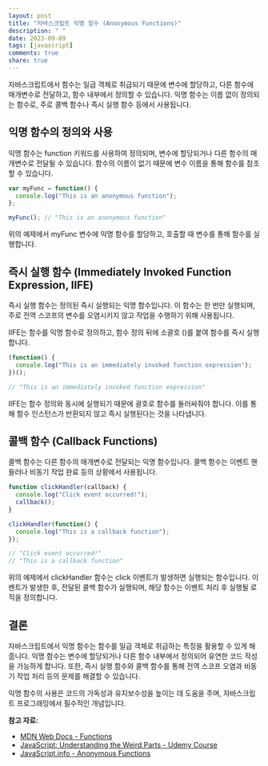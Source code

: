 ```yaml
---
layout: post
title: "자바스크립트 익명 함수 (Anonymous Functions)"
description: " "
date: 2023-09-09
tags: [javascript]
comments: true
share: true
---
```


자바스크립트에서 함수는 일급 객체로 취급되기 때문에 변수에 할당하고, 다른 함수에 매개변수로 전달하고, 함수 내부에서 정의할 수 있습니다. 익명 함수는 이름 없이 정의되는 함수로, 주로 콜백 함수나 즉시 실행 함수 등에서 사용됩니다.

## 익명 함수의 정의와 사용

익명 함수는 function 키워드를 사용하여 정의되며, 변수에 할당되거나 다른 함수의 매개변수로 전달될 수 있습니다. 함수의 이름이 없기 때문에 변수 이름을 통해 함수를 참조할 수 있습니다.

```javascript
var myFunc = function() {
  console.log("This is an anonymous function");
};

myFunc(); // "This is an anonymous function"
```

위의 예제에서 myFunc 변수에 익명 함수를 할당하고, 호출할 때 변수를 통해 함수를 실행합니다.

## 즉시 실행 함수 (Immediately Invoked Function Expression, IIFE)

즉시 실행 함수는 정의된 즉시 실행되는 익명 함수입니다. 이 함수는 한 번만 실행되며, 주로 전역 스코프의 변수를 오염시키지 않고 작업을 수행하기 위해 사용됩니다.

IIFE는 함수를 익명 함수로 정의하고, 함수 정의 뒤에 소괄호 ()를 붙여 함수를 즉시 실행합니다.

```javascript
(function() {
  console.log("This is an immediately invoked function expression");
})();

// "This is an immediately invoked function expression"
```

IIFE는 함수 정의와 동시에 실행되기 때문에 괄호로 함수를 둘러싸줘야 합니다. 이를 통해 함수 인스턴스가 반환되지 않고 즉시 실행된다는 것을 나타냅니다.

## 콜백 함수 (Callback Functions)

콜백 함수는 다른 함수의 매개변수로 전달되는 익명 함수입니다. 콜백 함수는 이벤트 핸들러나 비동기 작업 완료 등의 상황에서 사용됩니다.

```javascript
function clickHandler(callback) {
  console.log("Click event occurred!");
  callback();
}

clickHandler(function() {
  console.log("This is a callback function");
});

// "Click event occurred!"
// "This is a callback function"
```

위의 예제에서 clickHandler 함수는 click 이벤트가 발생하면 실행되는 함수입니다. 이벤트가 발생한 후, 전달된 콜백 함수가 실행되며, 해당 함수는 이벤트 처리 후 실행될 로직을 정의합니다.

## 결론

자바스크립트에서 익명 함수는 함수를 일급 객체로 취급하는 특징을 활용할 수 있게 해줍니다. 익명 함수는 변수에 할당되거나 다른 함수 내부에서 정의되어 유연한 코드 작성을 가능하게 합니다. 또한, 즉시 실행 함수와 콜백 함수를 통해 전역 스코프 오염과 비동기 작업 처리 등의 문제를 해결할 수 있습니다.

익명 함수의 사용은 코드의 가독성과 유지보수성을 높이는 데 도움을 주며, 자바스크립트 프로그래밍에서 필수적인 개념입니다.

**참고 자료:**
- [MDN Web Docs - Functions](https://developer.mozilla.org/en-US/docs/Web/JavaScript/Guide/Functions)
- [JavaScript: Understanding the Weird Parts - Udemy Course](https://www.udemy.com/course/understand-javascript/)
- [JavaScript.info - Anonymous Functions](https://javascript.info/callbacks#anonymous-functions)